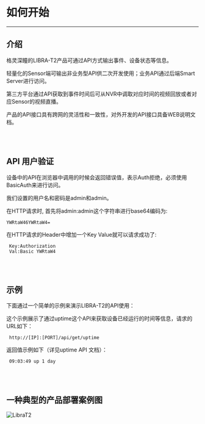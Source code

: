 # 如何开始
---------


## 介绍

格灵深瞳的LIBRA-T2产品可通过API方式输出事件、设备状态等信息。

轻量化的Sensor端可输出非业务型API供二次开发使用；业务API通过后端Smart Server进行访问。

第三方平台通过API获取到事件时间后可从NVR中调取对应时间的视频回放或者对应Sensor的视频直播。

产品的API接口具有跨网的灵活性和一致性，对外开发的API接口具备WEB说明文档。

<br /><br />

## API 用户验证

设备中的API在浏览器中调用的时候会返回错误值，表示Auth拒绝，必须使用BasicAuth来进行访问。

我们设置的用户名和密码是admin和admin。

在HTTP请求时, 首先将admin:admin这个字符串进行base64编码为:

```
YWRtaW46YWRtaW4= 
```

在HTTP请求的Header中增加一个Key Value就可以请求成功了:

```
 Key:Authorization
 Val:Basic YWRtaW4
```
<br /><br />
## 示例

下面通过一个简单的示例来演示LIBRA-T2的API使用：

这个示例展示了通过uptime这个API来获取设备已经运行的时间等信息，请求的URL如下：

```
 http://[IP]:[PORT]/api/get/uptime
```

返回值示例如下（详见uptime API 文档）：

```
 09:03:49 up 1 day

```
<br /><br />
## 一种典型的产品部署案例图

![LibraT2](public/md/LibraT2.png)